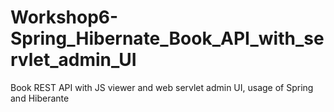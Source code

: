 # Workshop6-Spring_Hibernate_Book_API_with_servlet_admin_UI
Book REST API with JS viewer and web servlet admin UI, usage of Spring and Hiberante
